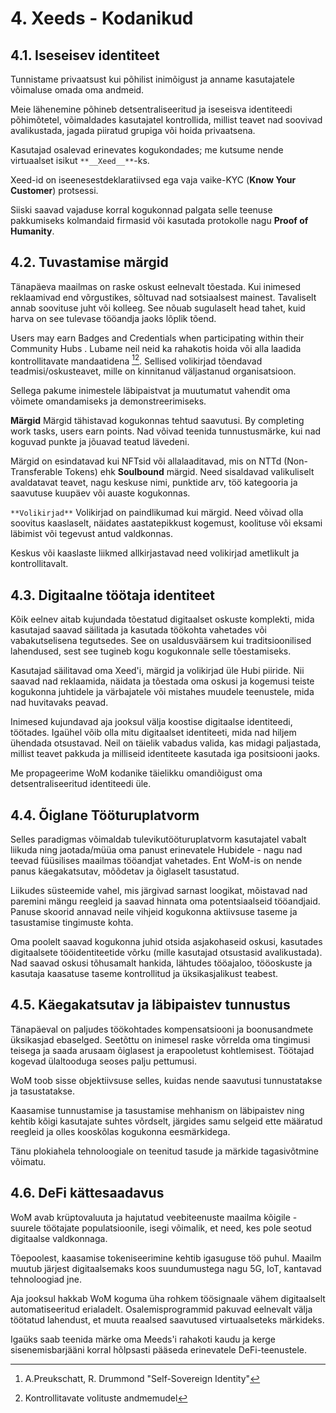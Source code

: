 # 4. Xeeds - Kodanikud

## 4.1. Iseseisev identiteet

Tunnistame privaatsust kui põhilist inimõigust ja anname kasutajatele võimaluse omada oma andmeid.

Meie lähenemine põhineb detsentraliseeritud ja iseseisva identiteedi põhimõtetel, võimaldades kasutajatel kontrollida, millist teavet nad soovivad avalikustada, jagada piiratud grupiga või hoida privaatsena.

Kasutajad osalevad erinevates kogukondades; me kutsume nende virtuaalset isikut `**__Xeed__**`-ks.

Xeed-id on iseenesestdeklaratiivsed ega vaja vaike-KYC (__Know Your Customer__) protsessi.

Siiski saavad vajaduse korral kogukonnad palgata selle teenuse pakkumiseks kolmandaid firmasid või kasutada protokolle nagu __Proof of Humanity__.

## 4.2. Tuvastamise märgid

Tänapäeva maailmas on raske oskust eelnevalt tõestada. Kui inimesed reklaamivad end võrgustikes, sõltuvad nad sotsiaalsest mainest. Tavaliselt annab soovituse juht või kolleeg. See nõuab sugulaselt head tahet, kuid harva on see tulevase tööandja jaoks lõplik tõend.

Users may earn Badges and Credentials when participating within their Community Hubs . Lubame neil neid ka rahakotis hoida või alla laadida kontrollitavate mandaatidena [^7][^8]. Sellised volikirjad tõendavad teadmisi/oskusteavet, mille on kinnitanud väljastanud organisatsioon.

Sellega pakume inimestele läbipaistvat ja muutumatut vahendit oma võimete omandamiseks ja demonstreerimiseks.

**Märgid** Märgid tähistavad kogukonnas tehtud saavutusi. By completing work tasks, users earn points. Nad võivad teenida tunnustusmärke, kui nad koguvad punkte ja jõuavad teatud lävedeni.

Märgid on esindatavad kui NFTsid või allalaaditavad, mis on NTTd (Non-Transferable Tokens) ehk __Soulbound__ märgid. Need sisaldavad valikuliselt avaldatavat teavet, nagu keskuse nimi, punktide arv, töö kategooria ja saavutuse kuupäev või auaste kogukonnas.

`**Volikirjad**` Volikirjad on paindlikumad kui märgid. Need võivad olla soovitus kaaslaselt, näidates aastatepikkust kogemust, koolituse või eksami läbimist või tegevust antud valdkonnas.

Keskus või kaaslaste liikmed allkirjastavad need volikirjad ametlikult ja kontrollitavalt.

## 4.3. Digitaalne töötaja identiteet

Kõik eelnev aitab kujundada tõestatud digitaalset oskuste komplekti, mida kasutajad saavad säilitada ja kasutada töökohta vahetades või vabakutselisena tegutsedes. See on usaldusväärsem kui traditsioonilised lahendused, sest see tugineb kogu kogukonnale selle tõestamiseks.

Kasutajad säilitavad oma Xeed'i, märgid ja volikirjad üle Hubi piiride. Nii saavad nad reklaamida, näidata ja tõestada oma oskusi ja kogemusi teiste kogukonna juhtidele ja värbajatele või mistahes muudele teenustele, mida nad huvitavaks peavad.

Inimesed kujundavad aja jooksul välja koostise digitaalse identiteedi, töötades. Igaühel võib olla mitu digitaalset identiteeti, mida nad hiljem ühendada otsustavad. Neil on täielik vabadus valida, kas midagi paljastada, millist teavet pakkuda ja milliseid identiteete kasutada iga positsiooni jaoks.

Me propageerime WoM kodanike täielikku omandiõigust oma detsentraliseeritud identiteedi üle.

## 4.4. Õiglane Tööturuplatvorm

Selles paradigmas võimaldab tulevikutööturuplatvorm kasutajatel vabalt liikuda ning jaotada/müüa oma panust erinevatele Hubidele - nagu nad teevad füüsilises maailmas tööandjat vahetades. Ent WoM-is on nende panus käegakatsutav, mõõdetav ja õiglaselt tasustatud.

Liikudes süsteemide vahel, mis järgivad sarnast loogikat, mõistavad nad paremini mängu reegleid ja saavad hinnata oma potentsiaalseid tööandjaid. Panuse skoorid annavad neile vihjeid kogukonna aktiivsuse taseme ja tasustamise tingimuste kohta.

Oma poolelt saavad kogukonna juhid otsida asjakohaseid oskusi, kasutades digitaalsete tööidentiteetide võrku (mille kasutajad otsustasid avalikustada). Nad saavad oskusi tõhusamalt hankida, lähtudes tööajaloo, tööoskuste ja kasutaja kaasatuse taseme kontrollitud ja üksikasjalikust teabest.

## 4.5. Käegakatsutav ja läbipaistev tunnustus

Tänapäeval on paljudes töökohtades kompensatsiooni ja boonusandmete üksikasjad ebaselged. Seetõttu on inimesel raske võrrelda oma tingimusi teisega ja saada arusaam õiglasest ja erapooletust kohtlemisest. Töötajad kogevad ülaltooduga seoses palju pettumusi.

WoM toob sisse objektiivsuse selles, kuidas nende saavutusi tunnustatakse ja tasustatakse.

Kaasamise tunnustamise ja tasustamise mehhanism on läbipaistev ning kehtib kõigi kasutajate suhtes võrdselt, järgides samu selgeid ette määratud reegleid ja olles kooskõlas kogukonna eesmärkidega.

Tänu plokiahela tehnoloogiale on teenitud tasude ja märkide tagasivõtmine võimatu.

## 4.6. DeFi kättesaadavus

WoM avab krüptovaluuta ja hajutatud veebiteenuste maailma kõigile - suurele töötajate populatsioonile, isegi võimalik, et need, kes pole seotud digitaalse valdkonnaga.

Tõepoolest, kaasamise tokeniseerimine kehtib igasuguse töö puhul. Maailm muutub järjest digitaalsemaks koos suundumustega nagu 5G, IoT, kantavad tehnoloogiad jne.

Aja jooksul hakkab WoM koguma üha rohkem töösignaale vähem digitaalselt automatiseeritud erialadelt. Osalemisprogrammid pakuvad eelnevalt välja töötatud lahendust, et muuta reaalsed saavutused virtuaalseteks märkideks.

Igaüks saab teenida märke oma Meeds'i rahakoti kaudu ja kerge sisenemisbarjääni korral hõlpsasti pääseda erinevatele DeFi-teenustele.

[^7]: A.Preukschatt, R. Drummond "Self-Sovereign Identity"
[^8]: Kontrollitavate volituste andmemudel
